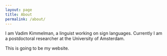 ```yaml
---
layout: page
title: About
permalink: /about/
---
```


I am Vadim Kimmelman, a linguist working on sign languages. Currently I am a postdoctoral researcher at the University of Amsterdam. 

This is going to be my website.
